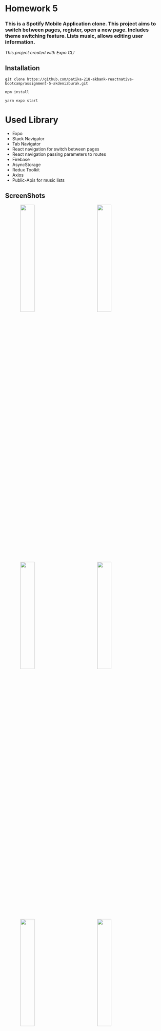 # Homework 5
### This is a Spotify Mobile Application clone. This project aims to switch between pages, register, open a new page. Includes theme switching feature. Lists music, allows editing user information.

*This project created with Expo CLI*

## Installation

```
git clone https://github.com/patika-218-akbank-reactnative-bootcamp/assignment-5-akdenizburak.git
```

```
npm install
```

```
yarn expo start
```

# Used Library
* Expo 
* Stack Navigator
* Tab Navigator
* React navigation for switch between pages
* React navigation passing parameters to routes
* Firebase
* AsyncStorage
* Redux Toolkit
* Axios
* Public-Apis for music lists

## ScreenShots

<img width="30%" hspace="10%" src="https://user-images.githubusercontent.com/65746583/191641092-28e66db7-99ae-44d1-b2de-485d1b7b9918.PNG"/><img width="30%" hspace="10%" src="https://user-images.githubusercontent.com/65746583/191641123-b88ec0e4-18f1-4e16-bc8f-2e134a6b0e62.PNG"/><img width="30%" hspace="10%" src="https://user-images.githubusercontent.com/65746583/191641540-1f427703-dc53-4bb1-a3c2-73dced685e25.PNG"/><img width="30%" hspace="10%" src="https://user-images.githubusercontent.com/65746583/191641143-09450e10-3255-4336-bc90-21f19b7e26ff.PNG"/><img width="30%" hspace="10%" src="https://user-images.githubusercontent.com/65746583/191641156-6f05e0ed-eac8-42f3-8d46-a96bcecadb5d.PNG"/><img width="30%" hspace="10%" src="https://user-images.githubusercontent.com/65746583/191641171-0f7d5ae2-1269-46a7-be62-3a8c7e135c83.PNG"/><img width="30%" hspace="10%" src="https://user-images.githubusercontent.com/65746583/191641179-82225327-a48f-46ce-879f-d9203215037e.PNG"/><img width="30%" hspace="10%" src="https://user-images.githubusercontent.com/65746583/191641194-cbb45b19-7865-4e8d-a26d-6bfa30584295.PNG"/>

## Video GIF

![ezgif com-gif-maker](https://user-images.githubusercontent.com/65746583/191642983-23bfcac9-0228-4fce-875e-ceb80dacc6c4.gif)



##### This is 5th Week Homework at Akbank & Patika.dev React Native Bootcamp's.
